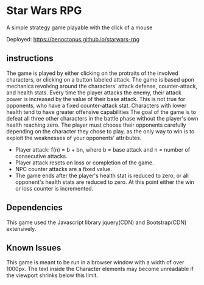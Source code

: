 # Star Wars RPG

A simple strategy game playable with the click of a mouse

Deployed: https://benoctopus.github.io/starwars-rpg

## instructions

The game is played by either clicking on the protraits of the involved characters, or clicking on a button labeled attack.
The game is based upon mechanics revolving around the characters' attack defense, counter-attack, and health stats. Every time the player attacks the enemy, their attack power is increased by the value of their base attack. This is not true for opponents, who have a fixed counter-attack stat. Characters with lower health tend to have greater offensive capabilities The goal of the game is to defeat all three other characters in the battle phase without the player's own health reaching zero.
The player must choose their opponents carefully depending on the character they chose to play, as the only way to win is to exploit the weaknesses of your opponents' attributes. 

- Player attack: f(n) = b + bn, where b = base attack and n = number of consecutive attacks.
- Player attack resets on loss or completion of the game.
- NPC counter attacks are a fixed value.  
- The game ends after the player's health stat is reduced to zero, or all opponent's health stats are reduced to zero. At this point either the win or loss counter is incremented.

## Dependencies

This game used the Javascript library jquery(CDN) and Bootstrap(CDN) extensively.

## Known Issues

This game is meant to be run in a browser window with a width of over 1000px. The text inside the Character elements may become unreadable if the viewport shrinks below this limit.
